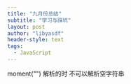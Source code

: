 ```yaml
---
title: "九月份总结"
subtitle: "学习与踩坑"
layout: post
author: "libyasdf"
header-style: text
tags:
  - JavaScript
---
```


moment("") 解析的时 不可以解析空字符串

